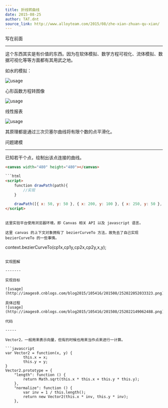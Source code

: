 ```yaml
---
title: 折线转曲线
date: 2015-08-25
author: TAT.dnt
source_link: http://www.alloyteam.com/2015/08/zhe-xian-zhuan-qu-xian/
---
```


<!-- {% raw %} - for jekyll -->

写在前面  

* * *

这个东西其实是有价值的东西。因为在软体模拟、数学方程可视化、流体模拟、数据可视化等等方面都有其用武之地。

如水的模拟：

![usage](http://images0.cnblogs.com/blog2015/105416/201508/251939571561058.png)

心形函数方程转图像

![usage](http://images0.cnblogs.com/blog2015/105416/201508/251940011098732.png)

线性报表

![usage](http://images0.cnblogs.com/blog2015/105416/201508/251939511257781.png)

其原理都是通过三次贝塞尔曲线将有限个数的点平滑化。

问题建模  

* * *

已知若干个点，绘制出该点连接的曲线。

````html
​<canvas width="480" height="480"></canvas> 

```html
<script> 
    function drawPath(path){ 
        //实现 
    } 
 
    drawPath([{ x: 50, y: 50 }, { x: 200, y: 100 }, { x: 250, y: 50 }, { x: 350, y: 150 }, { x: 370, y: 100 }, { x: 570, y: 200 }]) 
</script>
````

```

这里实验平台使用浏览器环境，即 Canvas 相关 API 以及 javascript 语言。

这里 canvas 的上下文对象拥有了 bezierCurveTo 方法，故免去了自己实现 bezierCurveTo 的一些事情。

```

​context.bezierCurveTo(cp1x,cp1y,cp2x,cp2y,x,y);

````

实现图解  

-------

实现目标

![usage](http://images0.cnblogs.com/blog2015/105416/201508/252022052033323.png)

具体过程  
![usage](http://images0.cnblogs.com/blog2015/105416/201508/252022149062488.png)

代码  

-----

Vector2，一般用来表示向量，但有的时候也用来当作点来进行一计算。

```javascript
var Vector2 = function(x, y) { 
        this.x = x; 
        this.y = y; 
} 
Vector2.prototype = { 
    "length": function () { 
        return Math.sqrt(this.x * this.x + this.y * this.y); 
    }, 
    "normalize": function () { 
        var inv = 1 / this.length(); 
        return new Vector2(this.x * inv, this.y * inv); 
    }, 
````


<!-- {% endraw %} - for jekyll -->